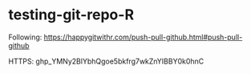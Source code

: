 # testing-git-repo-R
Following: https://happygitwithr.com/push-pull-github.html#push-pull-github

HTTPS: 
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